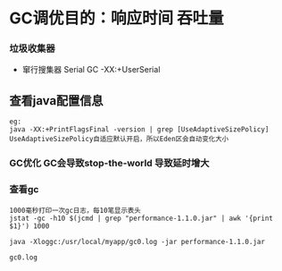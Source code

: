 # GC调优目的：响应时间 吞吐量

### 垃圾收集器
- 窜行搜集器 Serial GC -XX:+UserSerial

## 查看java配置信息
~~~
eg:
java -XX:+PrintFlagsFinal -version | grep [UseAdaptiveSizePolicy]
UseAdaptiveSizePolicy自适应默认开启，所以Eden区会自动变化大小
~~~

### GC优化 GC会导致stop-the-world 导致延时增大 

### 查看gc
~~~
1000毫秒打印一次gc日志，每10笔显示表头
jstat -gc -h10 $(jcmd | grep "performance-1.1.0.jar" | awk '{print $1}') 1000
~~~

~~~
java -Xloggc:/usr/local/myapp/gc0.log -jar performance-1.1.0.jar

gc0.log
~~~
